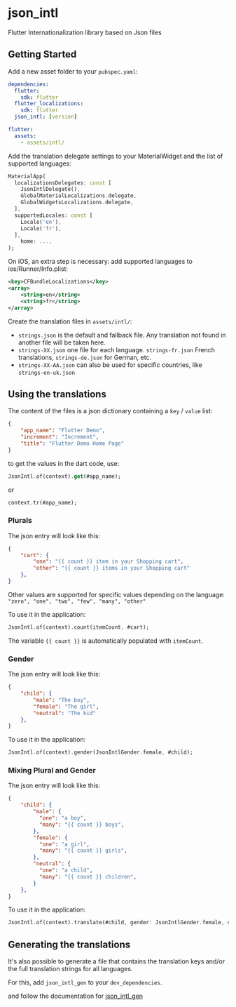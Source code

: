 # json_intl

Flutter Internationalization library based on Json files

## Getting Started

Add a new asset folder to your `pubspec.yaml`:

```yaml
dependencies:
  flutter:
    sdk: flutter
  flutter_localizations:
    sdk: flutter
  json_intl: [version]

flutter:
  assets:
    - assets/intl/
```

Add the translation delegate settings to your MaterialWidget and the list of supported languages:

```dart
MaterialApp(
  localizationsDelegates: const [
    JsonIntlDelegate(),
    GlobalMaterialLocalizations.delegate,
    GlobalWidgetsLocalizations.delegate,
  ],
  supportedLocales: const [
    Locale('en'),
    Locale('fr'),
  ],
    home: ...,
);
```

On iOS, an extra step is necessary: add supported languages to ios/Runner/Info.plist:

```xml
<key>CFBundleLocalizations</key>
<array>
    <string>en</string>
    <string>fr</string>
</array>
```

Create the translation files in `assets/intl/`:

- `strings.json` is the default and fallback file. Any translation not found in another file will be taken here.
- `strings-XX.json` one file for each language. `strings-fr.json` French translations, `strings-de.json` for German, etc.
- `strings-XX-AA.json` can also be used for specific countries, like `strings-en-uk.json`

## Using the translations

The content of the files is a json dictionary containing a `key` / `value` list:

```json
{
    "app_name": "Flutter Demo",
    "increment": "Increment",
    "title": "Flutter Demo Home Page"
}
```

to get the values in the dart code, use:

```dart
JsonIntl.of(context).get(#app_name);
```

or

```dart
context.tr(#app_name);
```

### Plurals

The json entry will look like this:

```json
{
    "cart": {
        "one": "{{ count }} item in your Shopping cart",
        "other": "{{ count }} items in your Shopping cart"
    },
}
```

Other values are supported for specific values depending on the language: `"zero", "one", "two", "few", "many", "other"`

To use it in the application:

```dart
JsonIntl.of(context).count(itemCount, #cart);
```

The variable `{{ count }}` is automatically populated with `itemCount`.

### Gender

The json entry will look like this:

```json
{
    "child": {
        "male": "The boy",
        "female": "The girl",
        "neutral": "The kid"
    },
}
```

To use it in the application:

```dart
JsonIntl.of(context).gender(JsonIntlGender.female, #child);
```

### Mixing Plural and Gender

The json entry will look like this:

```json
{
    "child": {
        "male": {
          "one": "a boy",
          "many": "{{ count }} boys",
        },
        "female": {
          "one": "a girl",
          "many": "{{ count }} girls",
        },
        "neutral": {
          "one": "a child",
          "many": "{{ count }} children",
        }
    },
}
```

To use it in the application:

```dart
JsonIntl.of(context).translate(#child, gender: JsonIntlGender.female, count: 3);
```

## Generating the translations

It's also possible to generate a file that contains the translation keys and/or
the full translation strings for all languages.

For this, add `json_intl_gen` to your `dev_dependencies`.

and follow the documentation for [json_intl_gen](https://pub.dev/packages/json_intl_gen)
